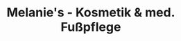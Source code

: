 ---
title: "Melanie's - Kosmetik & med. Fußpflege"
url: /stendal/melanies-kosmetik-und-med-fusspflege/
shop: Kosmetik
---